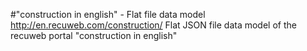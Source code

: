 #"construction in english" - Flat file data model
http://en.recuweb.com/construction/
Flat JSON file data model of the recuweb portal "construction in english"
